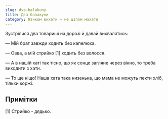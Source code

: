 ```yaml
---
slug: dva-balakuny
title: Два балакуни
category: Язиком вихати — не ціпом махати
---
```

Зустрілися два товариші на дорозі й давай вихвалятись:

— Мій брат завжди ходить без капелюха.

— Овва, а мій стрийко [1] ходить без волосся.

— А в нашій хаті так тісно, що як сонце загляне через вікно, то треба виходити з хати.

— То ще ніщо! Наша хата така низенька, що мама не можуть пекти хліб, тільки коржі.

## Примітки

[1] Стрийко - дядько.
